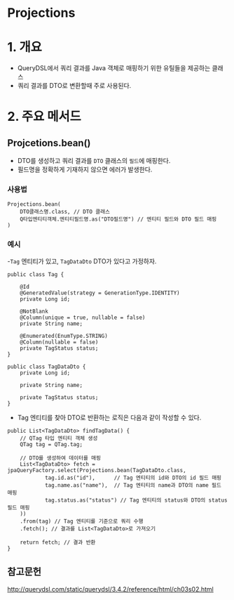 # Projections

# 1. 개요
- QueryDSL에서 쿼리 결과를 Java 객체로 매핑하기 위한 유틸들을 제공하는 클래스
- 쿼리 결과를 DTO로 변환할때 주로 사용된다.

# 2. 주요 메서드

## Projcetions.bean()
- DTO를 생성하고 쿼리 결과를 `DTO` 클래스의 `필드`에 매핑한다.
- 필드명을 정확하게 기재하지 않으면 에러가 발생한다.

### 사용법
```
Projections.bean(
    DTO클래스명.class, // DTO 클래스
    Q타입엔티티객체.엔티티필드명.as("DTO필드명") // 엔티티 필드와 DTO 필드 매핑
)
```
  
### 예시

-`Tag` 엔티티가 있고, `TagDataDto` DTO가 있다고 가정하자.


```
public class Tag {

    @Id
    @GeneratedValue(strategy = GenerationType.IDENTITY)
    private Long id;

    @NotBlank
    @Column(unique = true, nullable = false)
    private String name;

    @Enumerated(EnumType.STRING)
    @Column(nullable = false)
    private TagStatus status;
}

```

```
public class TagDataDto {
    private Long id;

    private String name;

    private TagStatus status;
}

```

- Tag 엔티티를 찾아 DTO로 반환하는 로직은 다음과 같이 작성할 수 있다.
```
public List<TagDataDto> findTagData() {
    // QTag 타입 엔티티 객체 생성
    QTag tag = QTag.tag;

    // DTO를 생성하여 데이터를 매핑
    List<TagDataDto> fetch = jpaQueryFactory.select(Projections.bean(TagDataDto.class,
            tag.id.as("id"),      // Tag 엔티티의 id와 DTO의 id 필드 매핑
            tag.name.as("name"),  // Tag 엔티티의 name과 DTO의 name 필드 매핑
            tag.status.as("status") // Tag 엔티티의 status와 DTO의 status 필드 매핑
    ))
    .from(tag) // Tag 엔티티를 기준으로 쿼리 수행
    .fetch(); // 결과를 List<TagDataDto>로 가져오기

    return fetch; // 결과 반환
}
```

## 참고문헌
http://querydsl.com/static/querydsl/3.4.2/reference/html/ch03s02.html